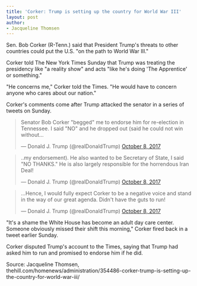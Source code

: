 ```yaml
---
title: 'Corker: Trump is setting up the country for World War III'
layout: post
author:
- Jacqueline Thomsen
---
```


Sen. Bob Corker (R-Tenn.) said that President Trump's threats to other countries could put the U.S. "on the path to World War III."

Corker told The New York Times Sunday that Trump was treating the presidency like "a reality show" and acts "like he's doing 'The Apprentice' or something."

"He concerns me," Corker told the Times. "He would have to concern anyone who cares about our nation."

Corker's comments come after Trump attacked the senator in a series of tweets on Sunday.

<blockquote class="twitter-tweet"><p lang="en" dir="ltr">Senator Bob Corker &quot;begged&quot; me to endorse him for re-election in Tennessee. I said &quot;NO&quot; and he dropped out (said he could not win without...</p>&mdash; Donald J. Trump (@realDonaldTrump) <a href="https://twitter.com/realDonaldTrump/status/917026789188399105?ref_src=twsrc%5Etfw">October 8, 2017</a></blockquote> <script async src="https://platform.twitter.com/widgets.js" charset="utf-8"></script>

<blockquote class="twitter-tweet"><p lang="en" dir="ltr">..my endorsement). He also wanted to be Secretary of State, I said &quot;NO THANKS.&quot; He is also largely responsible for the horrendous Iran Deal!</p>&mdash; Donald J. Trump (@realDonaldTrump) <a href="https://twitter.com/realDonaldTrump/status/917029060471152640?ref_src=twsrc%5Etfw">October 8, 2017</a></blockquote> <script async src="https://platform.twitter.com/widgets.js" charset="utf-8"></script>

<blockquote class="twitter-tweet"><p lang="en" dir="ltr">...Hence, I would fully expect Corker to be a negative voice and stand in the way of our great agenda. Didn&#39;t have the guts to run!</p>&mdash; Donald J. Trump (@realDonaldTrump) <a href="https://twitter.com/realDonaldTrump/status/917030148867682304?ref_src=twsrc%5Etfw">October 8, 2017</a></blockquote> <script async src="https://platform.twitter.com/widgets.js" charset="utf-8"></script>

"It's a shame the White House has become an adult day care center. Someone obviously missed their shift this morning," Corker fired back in a tweet earlier Sunday.

Corker disputed Trump's account to the Times, saying that Trump had asked him to run and promised to endorse him if he did.

Source: Jacqueline Thomsen, thehill.com/homenews/administration/354486-corker-trump-is-setting-up-the-country-for-world-war-iii/
